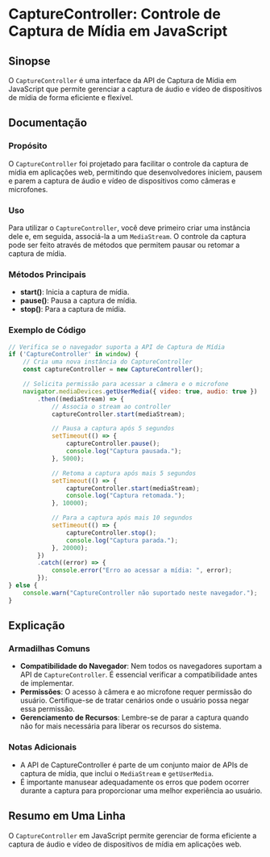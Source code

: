 <!--
Meta Description: # CaptureController: Controle de Captura de Mídia em JavaScript ## Sinopse O `CaptureController` é uma interface da API de Captura de Mídia em JavaScr...
Meta Keywords: captura, capturecontroller, mídia, para, uma
-->

# CaptureController: Controle de Captura de Mídia em JavaScript

## Sinopse
O `CaptureController` é uma interface da API de Captura de Mídia em JavaScript que permite gerenciar a captura de áudio e vídeo de dispositivos de mídia de forma eficiente e flexível.

## Documentação
### Propósito
O `CaptureController` foi projetado para facilitar o controle da captura de mídia em aplicações web, permitindo que desenvolvedores iniciem, pausem e parem a captura de áudio e vídeo de dispositivos como câmeras e microfones.

### Uso
Para utilizar o `CaptureController`, você deve primeiro criar uma instância dele e, em seguida, associá-la a um `MediaStream`. O controle da captura pode ser feito através de métodos que permitem pausar ou retomar a captura de mídia.

### Métodos Principais
- **start()**: Inicia a captura de mídia.
- **pause()**: Pausa a captura de mídia.
- **stop()**: Para a captura de mídia.

### Exemplo de Código
```javascript
// Verifica se o navegador suporta a API de Captura de Mídia
if ('CaptureController' in window) {
    // Cria uma nova instância do CaptureController
    const captureController = new CaptureController();

    // Solicita permissão para acessar a câmera e o microfone
    navigator.mediaDevices.getUserMedia({ video: true, audio: true })
        .then((mediaStream) => {
            // Associa o stream ao controller
            captureController.start(mediaStream);

            // Pausa a captura após 5 segundos
            setTimeout(() => {
                captureController.pause();
                console.log("Captura pausada.");
            }, 5000);

            // Retoma a captura após mais 5 segundos
            setTimeout(() => {
                captureController.start(mediaStream);
                console.log("Captura retomada.");
            }, 10000);

            // Para a captura após mais 10 segundos
            setTimeout(() => {
                captureController.stop();
                console.log("Captura parada.");
            }, 20000);
        })
        .catch((error) => {
            console.error("Erro ao acessar a mídia: ", error);
        });
} else {
    console.warn("CaptureController não suportado neste navegador.");
}
```

## Explicação
### Armadilhas Comuns
- **Compatibilidade do Navegador**: Nem todos os navegadores suportam a API de `CaptureController`. É essencial verificar a compatibilidade antes de implementar.
- **Permissões**: O acesso à câmera e ao microfone requer permissão do usuário. Certifique-se de tratar cenários onde o usuário possa negar essa permissão.
- **Gerenciamento de Recursos**: Lembre-se de parar a captura quando não for mais necessária para liberar os recursos do sistema.

### Notas Adicionais
- A API de CaptureController é parte de um conjunto maior de APIs de captura de mídia, que inclui o `MediaStream` e `getUserMedia`.
- É importante manusear adequadamente os erros que podem ocorrer durante a captura para proporcionar uma melhor experiência ao usuário.

## Resumo em Uma Linha
O `CaptureController` em JavaScript permite gerenciar de forma eficiente a captura de áudio e vídeo de dispositivos de mídia em aplicações web.